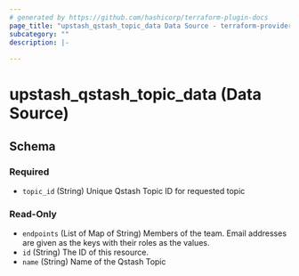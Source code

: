 ```yaml
---
# generated by https://github.com/hashicorp/terraform-plugin-docs
page_title: "upstash_qstash_topic_data Data Source - terraform-provider-upstash"
subcategory: ""
description: |-
  
---
```


# upstash_qstash_topic_data (Data Source)





<!-- schema generated by tfplugindocs -->
## Schema

### Required

- `topic_id` (String) Unique Qstash Topic ID for requested topic

### Read-Only

- `endpoints` (List of Map of String) Members of the team. Email addresses are given as the keys with their roles as the values.
- `id` (String) The ID of this resource.
- `name` (String) Name of the Qstash Topic


